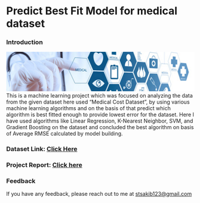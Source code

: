 # Predict Best Fit Model for medical dataset
### Introduction
<img src="dataset-cover.jpg">
This is a machine learning project which was focused on analyzing the data from the given dataset here used “Medical Cost Dataset”, by using various machine learning algorithms and on the basis of that predict which algorithm is best fitted enough to provide lowest error for the dataset. Here I have used algorithms like Linear Regression, K-Nearest Neighbor, SVM, and Gradient Boosting on the dataset and concluded the best algorithm on basis of Average RMSE calculated by model building.

### Dataset Link: <a href="https://www.kaggle.com/datasets/mirichoi0218/insurance"> Click Here </a>

### Project Report: <a href="https://docs.google.com/document/d/1bG2WqQPtIq0PQ4dGqaowYcRV-FzwMFteZUtJegNXZC8/edit?usp=sharing">Click here</a>

### Feedback
If you have any feedback, please reach out to me at <a href="mailto:stsakib123@gmail.com">stsakib123@gmail.com</a>
